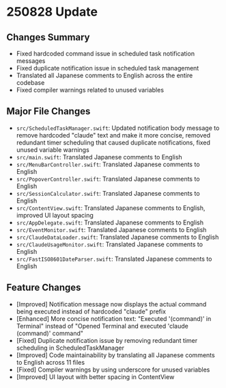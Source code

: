 # 250828 Update

## Changes Summary

- Fixed hardcoded command issue in scheduled task notification messages
- Fixed duplicate notification issue in scheduled task management
- Translated all Japanese comments to English across the entire codebase
- Fixed compiler warnings related to unused variables

## Major File Changes

- `src/ScheduledTaskManager.swift`: Updated notification body message to remove hardcoded "claude" text and make it more concise, removed redundant timer scheduling that caused duplicate notifications, fixed unused variable warnings
- `src/main.swift`: Translated Japanese comments to English
- `src/MenuBarController.swift`: Translated Japanese comments to English  
- `src/PopoverController.swift`: Translated Japanese comments to English
- `src/SessionCalculator.swift`: Translated Japanese comments to English
- `src/ContentView.swift`: Translated Japanese comments to English, improved UI layout spacing
- `src/AppDelegate.swift`: Translated Japanese comments to English
- `src/EventMonitor.swift`: Translated Japanese comments to English
- `src/ClaudeDataLoader.swift`: Translated Japanese comments to English
- `src/ClaudeUsageMonitor.swift`: Translated Japanese comments to English
- `src/FastISO8601DateParser.swift`: Translated Japanese comments to English

## Feature Changes

- [Improved] Notification message now displays the actual command being executed instead of hardcoded "claude" prefix
- [Enhanced] More concise notification text: "Executed '\(command)' in Terminal" instead of "Opened Terminal and executed 'claude \(command)' command"
- [Fixed] Duplicate notification issue by removing redundant timer scheduling in ScheduledTaskManager
- [Improved] Code maintainability by translating all Japanese comments to English across 11 files
- [Fixed] Compiler warnings by using underscore for unused variables
- [Improved] UI layout with better spacing in ContentView